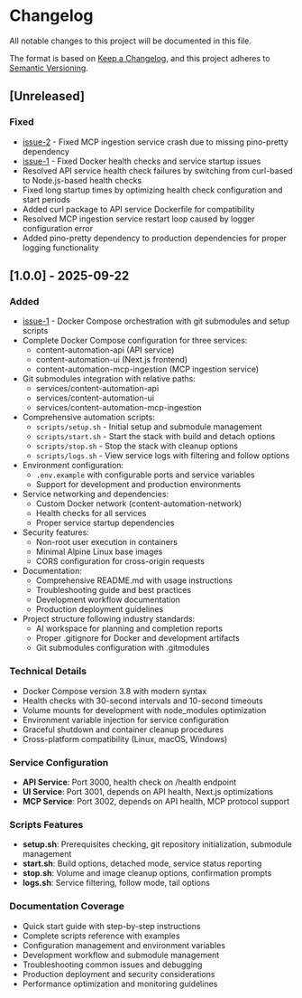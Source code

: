 # Changelog

All notable changes to this project will be documented in this file.

The format is based on [Keep a Changelog](https://keepachangelog.com/en/1.0.0/),
and this project adheres to [Semantic Versioning](https://semver.org/spec/v2.0.0.html).

## [Unreleased]

### Fixed
- [issue-2](https://github.com/leeray75/content-automation-stack/issues/2) - Fixed MCP ingestion service crash due to missing pino-pretty dependency
- [issue-1](https://github.com/leeray75/content-automation-stack/issues/1) - Fixed Docker health checks and service startup issues
- Resolved API service health check failures by switching from curl-based to Node.js-based health checks
- Fixed long startup times by optimizing health check configuration and start periods
- Added curl package to API service Dockerfile for compatibility
- Resolved MCP ingestion service restart loop caused by logger configuration error
- Added pino-pretty dependency to production dependencies for proper logging functionality

## [1.0.0] - 2025-09-22
### Added
- [issue-1](https://github.com/leeray75/content-automation-stack/issues/1) - Docker Compose orchestration with git submodules and setup scripts
- Complete Docker Compose configuration for three services:
  - content-automation-api (API service)
  - content-automation-ui (Next.js frontend)
  - content-automation-mcp-ingestion (MCP ingestion service)
- Git submodules integration with relative paths:
  - services/content-automation-api
  - services/content-automation-ui
  - services/content-automation-mcp-ingestion
- Comprehensive automation scripts:
  - `scripts/setup.sh` - Initial setup and submodule management
  - `scripts/start.sh` - Start the stack with build and detach options
  - `scripts/stop.sh` - Stop the stack with cleanup options
  - `scripts/logs.sh` - View service logs with filtering and follow options
- Environment configuration:
  - `.env.example` with configurable ports and service variables
  - Support for development and production environments
- Service networking and dependencies:
  - Custom Docker network (content-automation-network)
  - Health checks for all services
  - Proper service startup dependencies
- Security features:
  - Non-root user execution in containers
  - Minimal Alpine Linux base images
  - CORS configuration for cross-origin requests
- Documentation:
  - Comprehensive README.md with usage instructions
  - Troubleshooting guide and best practices
  - Development workflow documentation
  - Production deployment guidelines
- Project structure following industry standards:
  - AI workspace for planning and completion reports
  - Proper .gitignore for Docker and development artifacts
  - Git submodules configuration with .gitmodules

### Technical Details
- Docker Compose version 3.8 with modern syntax
- Health checks with 30-second intervals and 10-second timeouts
- Volume mounts for development with node_modules optimization
- Environment variable injection for service configuration
- Graceful shutdown and container cleanup procedures
- Cross-platform compatibility (Linux, macOS, Windows)

### Service Configuration
- **API Service**: Port 3000, health check on /health endpoint
- **UI Service**: Port 3001, depends on API health, Next.js optimizations
- **MCP Service**: Port 3002, depends on API health, MCP protocol support

### Scripts Features
- **setup.sh**: Prerequisites checking, git repository initialization, submodule management
- **start.sh**: Build options, detached mode, service status reporting
- **stop.sh**: Volume and image cleanup options, confirmation prompts
- **logs.sh**: Service filtering, follow mode, tail options

### Documentation Coverage
- Quick start guide with step-by-step instructions
- Complete scripts reference with examples
- Configuration management and environment variables
- Development workflow and submodule management
- Troubleshooting common issues and debugging
- Production deployment and security considerations
- Performance optimization and monitoring guidelines
